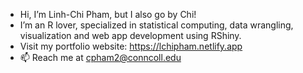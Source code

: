 - Hi, I’m Linh-Chi Pham, but I also go by Chi!
- I’m an R lover, specialized in statistical computing, data wrangling, visualization and web app development using RShiny.
- Visit my portfolio website: https://lchipham.netlify.app
- 📫 Reach me at cpham2@conncoll.edu

<!---
lchipham/lchipham is a ✨ special ✨ repository because its `README.md` (this file) appears on your GitHub profile.
You can click the Preview link to take a look at your changes.
--->
